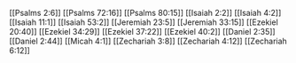 [[Psalms 2:6]]
[[Psalms 72:16]]
[[Psalms 80:15]]
[[Isaiah 2:2]]
[[Isaiah 4:2]]
[[Isaiah 11:1]]
[[Isaiah 53:2]]
[[Jeremiah 23:5]]
[[Jeremiah 33:15]]
[[Ezekiel 20:40]]
[[Ezekiel 34:29]]
[[Ezekiel 37:22]]
[[Ezekiel 40:2]]
[[Daniel 2:35]]
[[Daniel 2:44]]
[[Micah 4:1]]
[[Zechariah 3:8]]
[[Zechariah 4:12]]
[[Zechariah 6:12]]
